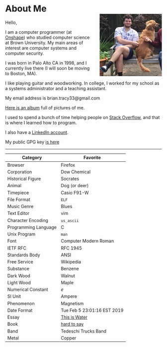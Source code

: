 # About Me

Hello,

<img style="float:right;display:block;margin-top:-50px;margin-left:2em;" src="/images/about_image.png" width="200" height="200" alt="human+dog">

I am a computer programmer (at [Onshape](https://www.onshape.com/en/)) who studied computer science at Brown University. My main areas of interest are computer systems and computer security.

I was born in Palo Alto CA in 1998, and I currently live there (I will soon be moving to Boston, MA).

I like playing guitar and woodworking. In college, I worked for my school as a systems administrator and a teaching assistant.

My email address is bri<span style="unicode-bidi:bidi-override;direction:rtl;">iamg@<span style="font-size:0.01px;">obfuscation</span>33ycart.na</span>l.com

[Here is an album](https://photos.app.goo.gl/v551gaGyWBSHqJVo9) full of pictures of me.

I used to spend a bunch of time helping people on [Stack Overflow](https://stackoverflow.com/users/2631920/brian-tracy), and that is where I learned how to program.

I also have a [LinkedIn account](https://www.linkedin.com/in/brian-tracy-129167a1
).

My public GPG key [is here](/resources/briantracy_gpg.txt)


---

| Category | Favorite |
|----------|----------|
| Browser | Firefox |
| Corporation | Dow Chemical |
| Historical Figure | Socrates |
| Animal | Dog (or deer) |
| Timepiece | Casio F91-W |
| File Format | `ELF` |
| Music Genre | Blues |
| Text Editor | vim |
| Character Encoding | `us_ascii` |
| Programming Language | C |
| Unix Program | `man` |
| Font | Computer Modern Roman |
| IETF RFC | RFC 1945 |
| Standards Body | ANSI |
| Free Service | Wikipedia |
| Substance | Benzene |
| Dark Wood | Walnut |
| Light Wood | Maple |
| Numerical Constant | *e* |
| SI Unit | Ampere |
| Phenomenon | Magnetism |
| Date Format | Tue Feb 5 23:01:16 EST 2019 |
| Essay | [This is Water](/resources/this_is_water.pdf) |
| Book | [hard to say](/reading.html) |
| Band | Tedeschi Trucks Band |
| Metal | Copper |

